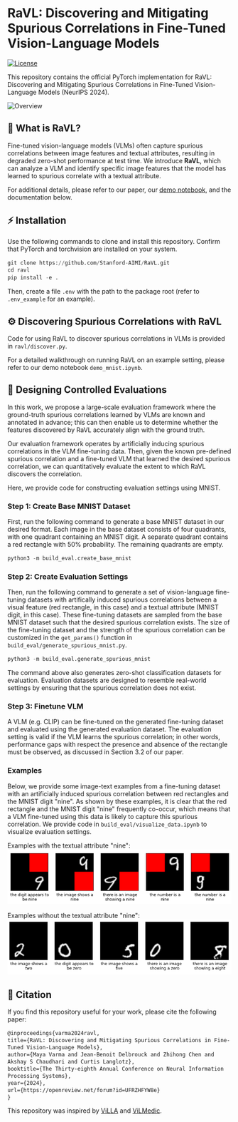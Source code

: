 # RaVL: Discovering and Mitigating Spurious Correlations in Fine-Tuned Vision-Language Models
[![License](https://img.shields.io/github/license/stanford-aimi/ravl?style=for-the-badge)](LICENSE)

This repository contains the official PyTorch implementation for RaVL: Discovering and Mitigating Spurious Correlations in Fine-Tuned Vision-Language Models (NeurIPS 2024).

![Overview](assets/img.png "")

## 🧵 What is RaVL?
Fine-tuned vision-language models (VLMs) often capture spurious correlations between image features and textual attributes, resulting in degraded zero-shot performance at test time. We introduce **RaVL**, which can analyze a VLM and identify specific image features that the model has learned to spurious correlate with a textual attribute. 

For additional details, please refer to our paper, our [demo notebook](https://github.com/Stanford-AIMI/RaVL/blob/master/demo_mnist.ipynb), and the documentation below. 

## ⚡️ Installation
Use the following commands to clone and install this repository. Confirm that PyTorch and torchvision are installed on your system.
```python
git clone https://github.com/Stanford-AIMI/RaVL.git
cd ravl
pip install -e .
```
Then, create a file ```.env``` with the path to the package root (refer to ```.env_example``` for an example).

## ⚙️ Discovering Spurious Correlations with RaVL
Code for using RaVL to discover spurious correlations in VLMs is provided in ```ravl/discover.py```. 

For a detailed walkthrough on running RaVL on an example setting, please refer to our demo notebook ```demo_mnist.ipynb```.


## 🧪 Designing Controlled Evaluations 
In this work, we propose a large-scale evaluation framework where the ground-truth spurious correlations learned by VLMs are known and annotated in advance; this can then enable us to determine whether the features discovered by RaVL accurately align with the ground truth. 

Our evaluation framework operates by artificially inducing spurious correlations in the VLM fine-tuning data. Then, given the known pre-defined spurious correlation and a fine-tuned VLM that learned the desired spurious correlation, we can quantitatively evaluate the extent to which RaVL discovers the correlation. 

Here, we provide code for constructing evaluation settings using MNIST. 

### Step 1: Create Base MNIST Dataset
First, run the following command to generate a base MNIST dataset in our desired format. Each image in the base dataset consists of four quadrants, with one quadrant containing an MNIST digit. A separate quadrant contains a red rectangle with 50% probability. The remaining quadrants are empty.
```python
python3 -m build_eval.create_base_mnist
```

### Step 2: Create Evaluation Settings
Then, run the following command to generate a set of vision-language fine-tuning datasets with artifically induced spurious correlations between a visual feature (red rectangle, in this case) and a textual attribute (MNIST digit, in this case). These fine-tuning datasets are sampled from the base MNIST dataset such that the desired spurious correlation exists. The size of the fine-tuning dataset and the strength of the spurious correlation can be customized in the  ```get_params()``` function in ```build_eval/generate_spurious_mnist.py```. 
```python
python3 -m build_eval.generate_spurious_mnist
```
The command above also generates zero-shot classification datasets for evaluation. Evaluation datasets are designed to resemble real-world settings by ensuring that the spurious correlation does not exist. 

### Step 3: Finetune VLM
A VLM (e.g. CLIP) can be fine-tuned on the generated fine-tuning dataset and evaluated using the generated evaluation dataset. The evaluation setting is valid if the VLM learns the spurious correlation; in other words, performance gaps with respect the presence and absence of the rectangle must be observed, as discussed in Section 3.2 of our paper.

### Examples
Below, we provide some image-text examples from a fine-tuning dataset with an artificially induced spurious correlation between red rectangles and the MNIST digit "nine". As shown by these examples, it is clear that the red rectangle and the MNIST digit "nine" frequently co-occur, which means that a VLM fine-tuned using this data is likely to capture this spurious correlation. We provide code in ```build_eval/visualize_data.ipynb``` to visualize evaluation settings.

Examples with the textual attribute "nine": 
![Fig1](assets/data_img1.png "")

Examples without the textual attribute "nine": 
![Fig2](assets/data_img2.png "")


## 📎 Citation
If you find this repository useful for your work, please cite the following paper:

```
@inproceedings{varma2024ravl,
title={RaVL: Discovering and Mitigating Spurious Correlations in Fine-Tuned Vision-Language Models},
author={Maya Varma and Jean-Benoit Delbrouck and Zhihong Chen and Akshay S Chaudhari and Curtis Langlotz},
booktitle={The Thirty-eighth Annual Conference on Neural Information Processing Systems},
year={2024},
url={https://openreview.net/forum?id=UFRZHFYW8e}
}
```

This repository was inspired by [ViLLA](https://github.com/StanfordMIMI/villa) and [ViLMedic](https://github.com/jbdel/vilmedic).